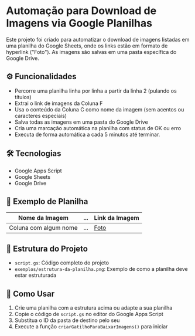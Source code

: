 # Automação para Download de Imagens via Google Planilhas

Este projeto foi criado para automatizar o download de imagens listadas em uma planilha do Google Sheets, onde os links estão em formato de hyperlink ("Foto"). As imagens são salvas em uma pasta específica do Google Drive.

## ⚙️ Funcionalidades

- Percorre uma planilha linha por linha a partir da linha 2 (pulando os títulos)
- Extrai o link de imagens da Coluna F
- Usa o conteúdo da Coluna C como nome da imagem (sem acentos ou caracteres especiais)
- Salva todas as imagens em uma pasta do Google Drive
- Cria uma marcação automática na planilha com status de OK ou erro
- Executa de forma automática a cada 5 minutos até terminar.

## 🛠️ Tecnologias

- Google Apps Script
- Google Sheets
- Google Drive

## 🧪 Exemplo de Planilha

| Nome da Imagem | ... | Link da Imagem |
|----------------|-----|----------------|
| Coluna com algum nome | ... | [Foto](https://drive.google.com/file/d/...) |

## 📁 Estrutura do Projeto

- `script.gs`: Código completo do projeto
- `exemplos/estrutura-da-planilha.png`: Exemplo de como a planilha deve estar estruturada

## 🚀 Como Usar

1. Crie uma planilha com a estrutura acima ou adapte a sua planilha
2. Copie o código de `script.gs` no editor do Google Apps Script
3. Substitua o ID da pasta de destino pelo seu
4. Execute a função `criarGatilhoParaBaixarImagens()` para iniciar
